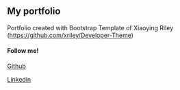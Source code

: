 ## My portfolio

Portfolio created with Bootstrap Template of Xiaoying Riley (https://github.com/xriley/Developer-Theme)


#### Follow me!

[Github](https://github.com/AdrianLopezGue)

[Linkedin](https://www.linkedin.com/in/adri%C3%A1n-l%C3%B3pez-guerrero-8183b2150/)

